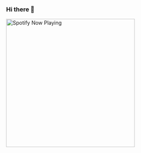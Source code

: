 ### Hi there 👋

[<img src="https://spotify-now-playing-o9clyfmdj-realmcking.vercel.app/api/spotify-playing" alt="Spotify Now Playing" width="350" />](https://open.spotify.com/user/31tvzt2s4yfemkkyonfdya75wp6m)
